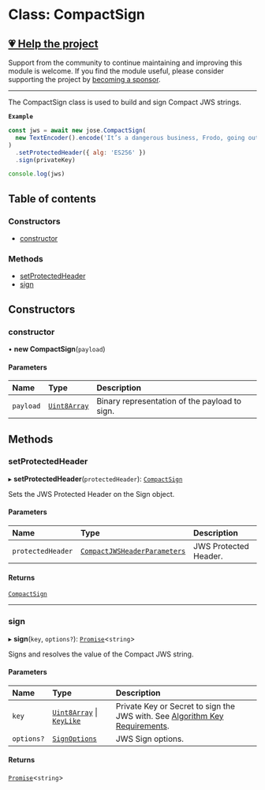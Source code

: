 # Class: CompactSign

## [💗 Help the project](https://github.com/sponsors/panva)

Support from the community to continue maintaining and improving this module is welcome. If you find the module useful, please consider supporting the project by [becoming a sponsor](https://github.com/sponsors/panva).

---

The CompactSign class is used to build and sign Compact JWS strings.

**`Example`**

```js
const jws = await new jose.CompactSign(
  new TextEncoder().encode('It’s a dangerous business, Frodo, going out your door.'),
)
  .setProtectedHeader({ alg: 'ES256' })
  .sign(privateKey)

console.log(jws)
```

## Table of contents

### Constructors

- [constructor](jws_compact_sign.CompactSign.md#constructor)

### Methods

- [setProtectedHeader](jws_compact_sign.CompactSign.md#setprotectedheader)
- [sign](jws_compact_sign.CompactSign.md#sign)

## Constructors

### constructor

• **new CompactSign**(`payload`)

#### Parameters

| Name | Type | Description |
| :------ | :------ | :------ |
| `payload` | [`Uint8Array`]( https://developer.mozilla.org/en-US/docs/Web/JavaScript/Reference/Global_Objects/Uint8Array ) | Binary representation of the payload to sign. |

## Methods

### setProtectedHeader

▸ **setProtectedHeader**(`protectedHeader`): [`CompactSign`](jws_compact_sign.CompactSign.md)

Sets the JWS Protected Header on the Sign object.

#### Parameters

| Name | Type | Description |
| :------ | :------ | :------ |
| `protectedHeader` | [`CompactJWSHeaderParameters`](../interfaces/types.CompactJWSHeaderParameters.md) | JWS Protected Header. |

#### Returns

[`CompactSign`](jws_compact_sign.CompactSign.md)

___

### sign

▸ **sign**(`key`, `options?`): [`Promise`]( https://developer.mozilla.org/en-US/docs/Web/JavaScript/Reference/Global_Objects/Promise )<`string`\>

Signs and resolves the value of the Compact JWS string.

#### Parameters

| Name | Type | Description |
| :------ | :------ | :------ |
| `key` | [`Uint8Array`]( https://developer.mozilla.org/en-US/docs/Web/JavaScript/Reference/Global_Objects/Uint8Array ) \| [`KeyLike`](../types/types.KeyLike.md) | Private Key or Secret to sign the JWS with. See [Algorithm Key Requirements](https://github.com/panva/jose/issues/210#jws-alg). |
| `options?` | [`SignOptions`](../interfaces/types.SignOptions.md) | JWS Sign options. |

#### Returns

[`Promise`]( https://developer.mozilla.org/en-US/docs/Web/JavaScript/Reference/Global_Objects/Promise )<`string`\>
